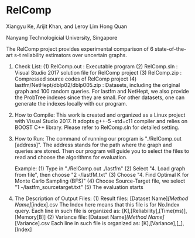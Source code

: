 # RelComp

Xiangyu Ke, Arijit Khan, and Leroy Lim Hong Quan 

Nanyang Technologicial University, Singapore

The RelComp project provides experimental comparison of 6 state-of-the-art s-t reliability estimators over uncertain graphs.

1. Check List:
	(1) RelComp.out : Executable program
	(2) RelComp.sln : Visual Studio 2017 solution file for RelComp project
	(3) RelComp.zip : Compressed source codes of RelComp project
	(4) lastfm/NetHept/dblp02/dblp005.zip : Datasets, including the original graph and 100 random queries. For lastfm and NetHept, we also provide the ProbTree indexes since they are small. For other datasets, one can generate the indexes locally with our program.

2. How to Compile:
	This work is created and organized as a Linux project with Visual Studio 2017. It adopts g++-5 -std=c11 compiler and relies on BOOST C++ library. Please refer to RelComp.sln for detailed setting.

3. How to Run:
	The command of running our program is "./RelComp.out [address]". The address stands for the path where the graph and queries are stored. Then our program will guide you to select the files to read and choose the algorithms for evaluation.

	Example: 
	(1) Type in "./RelComp.out ./lastfm"
	(2) Select "4. Load graph from file", then choose "2 -/lastfM.txt"
	(3) Choose "4. Find Optimal K for Monte Carlo Sampling (BFS)"
	(4) Choose Source-Target file, we select "1 -/lastfm_sourcetarget.txt"
	(5) The evaluation starts

4. The Description of Output Files:
	(1) Result files: [Dataset Name]_[Method Name]_[index].csv
		The Index here means that this file is for No.Index query.
		Each line in such file is organized as: [K],[Reliability],[Time(ms)],[Memory[B]]
	(2) Variance file: [Dataset Name]_[Method Name]_[Variance].csv
		Each line in such file is organized as: [K],[Variance],[_],[Index]

